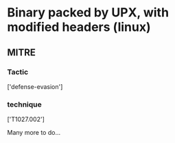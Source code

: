 # Binary packed by UPX, with modified headers (linux)

## MITRE

### Tactic
['defense-evasion']

### technique
['T1027.002']

Many more to do...
